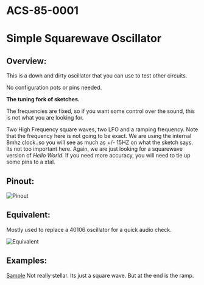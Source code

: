 # ACS-85-0001
Simple Squarewave Oscillator
==============

## Overview:
This is a down and dirty oscillator that you can use to test other circuits. 

No configuration pots or pins needed. 

**The tuning fork of sketches.**

The frequencies are fixed, so if you want some control over the sound, this is not what you are looking for.

Two High Frequency square waves, two LFO and a ramping frequency.
Note that the frequency here is not going to be exact. We are using the internal 8mhz clock..so you will see as much as +/- 15HZ on what the sketch says.  Its not too important here.  Again, we are just looking for a squarewave version of _Hello World_.  If you need more
accuracy, you will need to tie up some pins to a xtal. 

## Pinout:
![Pinout](https://github.com/robstave/ArduinoComponentSketches/blob/master/ACS-85%20ATTiny85%20sketches/ACS-85-0001/images/acs-85-0001.png)

## Equivalent:

Mostly used to replace a 40106 oscillator for a quick audio check.

![Equivalent](https://github.com/robstave/ArduinoComponentSketches/blob/master/ACS-85%20ATTiny85%20sketches/ACS-85-0001/images/ACS-85-0001-overview.png) 

## Examples:
[Sample](https://soundcloud.com/user-692410397/85-0001a) Not really stellar.  Its just a square wave.  But at the end is the ramp.
 